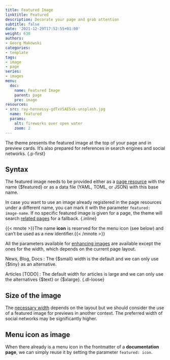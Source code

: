 ```yaml
---
title: Featured Image
linktitle: Featured
description: Decorate your page and grab attention
subtitle: false
date: '2021-12-29T17:52:55+01:00'
weight: 630
authors:
- Georg Makowski
categories:
- template
tags:
- image
- page
series:
- images
menu:
  doc:
    name: Featured Image
    parent: page
    pre: image
resources:
- src: ray-hennessy-gdTxVSAE5sk-unsplash.jpg
  name: featured
  params:
    alt: fireworks over open water
    zoom: 2
---
```


The theme presents the featured image at the top of your page and in preview cards. It’s also prepared for references in search engines and social networks.
{.p-first} <!--more-->

## Syntax

The featured image needs to be provided either as a [page resource](/doc/intro/workflow/resources/) with the name {$featured} or as a data file (YAML, TOML, or JSON) with this base name.

In case you want to use an image already registered in the page resources under a different name, you can mark it with the parameter `featured: image-name`. If no specific featured image is given for a page, the theme will search [related pages](doc/intro/workflow/resources/#fallback-resources-from-related-page-bundles) for a fallback.
{.inline}

{{< mnote >}}The name **icon** is reserved for the menu icon (see below) and can’t be used as a new identifier.{{< /mnote >}} 

All the parameters available for [enhancing images](doc/enhancing/image/syntax) are available except the ones for the width, which depends on the current page layout.

News, Blog, Docs
: The {$small} width is the default and we can only use {$tiny} as an alternative.

Articles [TODO]
: The default width for articles is large and we can only use the alternatives {$text} or {$xlarge}.
{.dl-loose}

## Size of the image

The [necessary width](/doc/enhancing/image/processing) depends on the layout but we should consider the use of a featured image for previews in another context. The preferred width of social networks may be significantly higher.

## Menu icon as image

When there already is a menu icon in the frontmatter of a **documentation page**, we can simply reuse it by setting the parameter `featured: icon`.